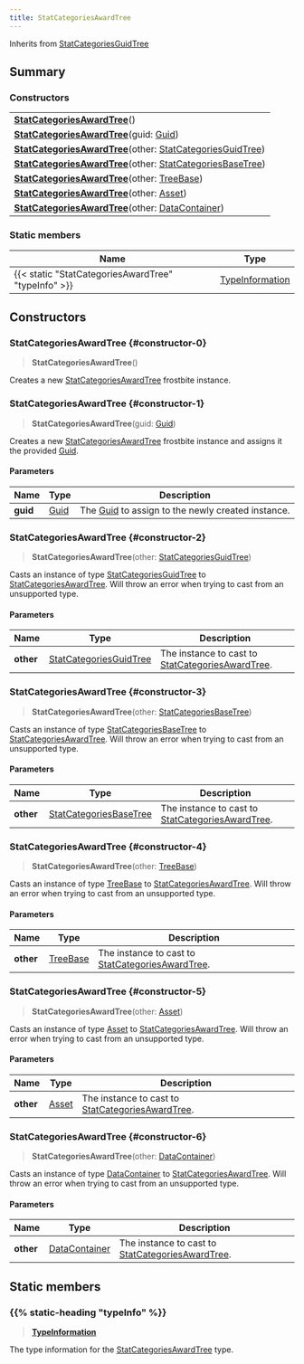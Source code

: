 ```yaml
---
title: StatCategoriesAwardTree
---
```


Inherits from [StatCategoriesGuidTree](/vext/ref/fb/statcategoriesguidtree)

## Summary

### Constructors

|  |
| --- |
| **[StatCategoriesAwardTree](#constructor-0)**() |
| **[StatCategoriesAwardTree](#constructor-1)**(guid: [Guid](/vext/ref/shared/type/guid)) |
| **[StatCategoriesAwardTree](#constructor-2)**(other: [StatCategoriesGuidTree](/vext/ref/fb/statcategoriesguidtree)) |
| **[StatCategoriesAwardTree](#constructor-3)**(other: [StatCategoriesBaseTree](/vext/ref/fb/statcategoriesbasetree)) |
| **[StatCategoriesAwardTree](#constructor-4)**(other: [TreeBase](/vext/ref/fb/treebase)) |
| **[StatCategoriesAwardTree](#constructor-5)**(other: [Asset](/vext/ref/fb/asset)) |
| **[StatCategoriesAwardTree](#constructor-6)**(other: [DataContainer](/vext/ref/shared/type/datacontainer)) |

### Static members

| Name | Type |
| ---- | ---- |
| {{< static "StatCategoriesAwardTree" "typeInfo" >}} | [TypeInformation](/vext/ref/shared/type/typeinformation) |

## Constructors

### StatCategoriesAwardTree {#constructor-0}

> **StatCategoriesAwardTree**()

Creates a new [StatCategoriesAwardTree](/vext/ref/fb/statcategoriesawardtree) frostbite instance.

### StatCategoriesAwardTree {#constructor-1}

> **StatCategoriesAwardTree**(guid: [Guid](/vext/ref/shared/type/guid))

Creates a new [StatCategoriesAwardTree](/vext/ref/fb/statcategoriesawardtree) frostbite instance and assigns it the provided [Guid](/vext/ref/shared/type/guid).

#### Parameters

| Name | Type | Description |
| ---- | ---- | ----------- |
| **guid** | [Guid](/vext/ref/shared/type/guid) | The [Guid](/vext/ref/shared/type/guid) to assign to the newly created instance. |

### StatCategoriesAwardTree {#constructor-2}

> **StatCategoriesAwardTree**(other: [StatCategoriesGuidTree](/vext/ref/fb/statcategoriesguidtree))

Casts an instance of type [StatCategoriesGuidTree](/vext/ref/fb/statcategoriesguidtree) to [StatCategoriesAwardTree](/vext/ref/fb/statcategoriesawardtree). Will throw an error when trying to cast from an unsupported type.

#### Parameters

| Name | Type | Description |
| ---- | ---- | ----------- |
| **other** | [StatCategoriesGuidTree](/vext/ref/fb/statcategoriesguidtree) | The instance to cast to [StatCategoriesAwardTree](/vext/ref/fb/statcategoriesawardtree). |

### StatCategoriesAwardTree {#constructor-3}

> **StatCategoriesAwardTree**(other: [StatCategoriesBaseTree](/vext/ref/fb/statcategoriesbasetree))

Casts an instance of type [StatCategoriesBaseTree](/vext/ref/fb/statcategoriesbasetree) to [StatCategoriesAwardTree](/vext/ref/fb/statcategoriesawardtree). Will throw an error when trying to cast from an unsupported type.

#### Parameters

| Name | Type | Description |
| ---- | ---- | ----------- |
| **other** | [StatCategoriesBaseTree](/vext/ref/fb/statcategoriesbasetree) | The instance to cast to [StatCategoriesAwardTree](/vext/ref/fb/statcategoriesawardtree). |

### StatCategoriesAwardTree {#constructor-4}

> **StatCategoriesAwardTree**(other: [TreeBase](/vext/ref/fb/treebase))

Casts an instance of type [TreeBase](/vext/ref/fb/treebase) to [StatCategoriesAwardTree](/vext/ref/fb/statcategoriesawardtree). Will throw an error when trying to cast from an unsupported type.

#### Parameters

| Name | Type | Description |
| ---- | ---- | ----------- |
| **other** | [TreeBase](/vext/ref/fb/treebase) | The instance to cast to [StatCategoriesAwardTree](/vext/ref/fb/statcategoriesawardtree). |

### StatCategoriesAwardTree {#constructor-5}

> **StatCategoriesAwardTree**(other: [Asset](/vext/ref/fb/asset))

Casts an instance of type [Asset](/vext/ref/fb/asset) to [StatCategoriesAwardTree](/vext/ref/fb/statcategoriesawardtree). Will throw an error when trying to cast from an unsupported type.

#### Parameters

| Name | Type | Description |
| ---- | ---- | ----------- |
| **other** | [Asset](/vext/ref/fb/asset) | The instance to cast to [StatCategoriesAwardTree](/vext/ref/fb/statcategoriesawardtree). |

### StatCategoriesAwardTree {#constructor-6}

> **StatCategoriesAwardTree**(other: [DataContainer](/vext/ref/shared/type/datacontainer))

Casts an instance of type [DataContainer](/vext/ref/shared/type/datacontainer) to [StatCategoriesAwardTree](/vext/ref/fb/statcategoriesawardtree). Will throw an error when trying to cast from an unsupported type.

#### Parameters

| Name | Type | Description |
| ---- | ---- | ----------- |
| **other** | [DataContainer](/vext/ref/shared/type/datacontainer) | The instance to cast to [StatCategoriesAwardTree](/vext/ref/fb/statcategoriesawardtree). |

## Static members

### {{% static-heading "typeInfo" %}}

> **[TypeInformation](/vext/ref/shared/type/typeinformation)**

The type information for the [StatCategoriesAwardTree](/vext/ref/fb/statcategoriesawardtree) type.

